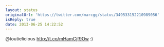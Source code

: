 ```yaml
---
layout: status
originalUrl: 'https://twitter.com/marcgg/status/349533152210989056'
isReply: true
date: 2013-06-25 14:22:52
---
```


@toutielicious http://t.co/mHamCjf9Ow :)

